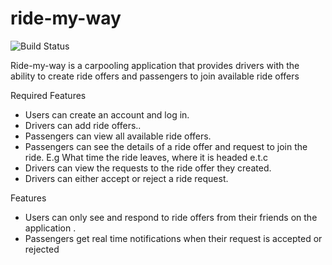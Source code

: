 # ride-my-way
![Build Status](https://travis-ci.org/tomiadebanjo/ride-my-way.svg?branch=develop)

Ride-my-way is a carpooling application that provides drivers with the ability to create ride offers and passengers to join available ride offers

Required Features
- Users can create an account and log in.
- Drivers can add ride offers..
- Passengers can view all available ride offers.
- Passengers can see the details of a ride offer and request to join the ride. E.g What time the ride leaves, where it is headed e.t.c
- Drivers can view the requests to the ride offer they created.
- Drivers can either accept or reject a ride request.


Features
- Users can only see and respond to ride offers from their friends on the application .
- Passengers get real time notifications when their request is accepted or rejected
